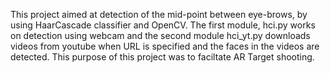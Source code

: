 This project aimed at detection of the mid-point between eye-brows, by using HaarCascade classifier and OpenCV. The first module, hci.py works on detection using webcam and the second module hci_yt.py downloads videos from youtube when URL is specified and the faces in the videos are detected. This purpose of this project was to faciltate AR Target shooting.
